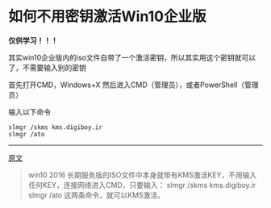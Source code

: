 # 如何不用密钥激活Win10企业版

**仅供学习！！！**

其实win10企业版内的iso文件自带了一个激活密钥，所以其实用这个密钥就可以了，不需要输入别的密钥

首先打开CMD，Windows+X 然后进入CMD（管理员），或者PowerShell（管理员）

输入以下命令
```
slmgr /skms kms.digiboy.ir
slmgr /ato
```

---

[原文](https://blog.csdn.net/chaoyu168/article/details/79241506)

>win10 2016 长期服务版的ISO文件中本身就带有KMS激活KEY，不用输入任何KEY，连接网络进入CMD，只要输入：
slmgr /skms kms.digiboy.ir
slmgr /ato
这两条命令，就可以KMS激活。